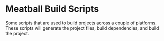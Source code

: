 # Meatball Build Scripts

Some scripts that are used to build projects across a couple of platforms. These scripts will generate the project files, build dependencies, and build the project.
